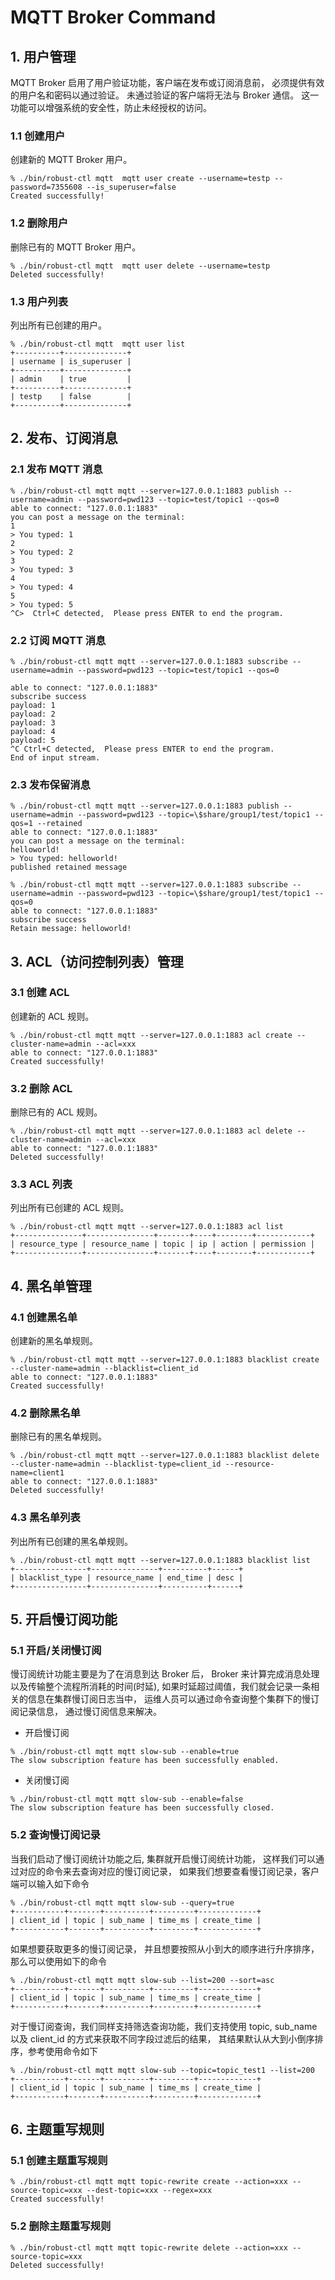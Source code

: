 # MQTT Broker Command

## 1. 用户管理

MQTT Broker 启用了用户验证功能，客户端在发布或订阅消息前，
必须提供有效的用户名和密码以通过验证。
未通过验证的客户端将无法与 Broker 通信。
这一功能可以增强系统的安全性，防止未经授权的访问。

### 1.1 创建用户

创建新的 MQTT Broker 用户。

```console
% ./bin/robust-ctl mqtt  mqtt user create --username=testp --password=7355608 --is_superuser=false
Created successfully!
```

### 1.2 删除用户

删除已有的 MQTT Broker 用户。

```console
% ./bin/robust-ctl mqtt  mqtt user delete --username=testp
Deleted successfully!
```

### 1.3 用户列表

列出所有已创建的用户。

```console
% ./bin/robust-ctl mqtt  mqtt user list
+----------+--------------+
| username | is_superuser |
+----------+--------------+
| admin    | true         |
+----------+--------------+
| testp    | false        |
+----------+--------------+
```

## 2. 发布、订阅消息

### 2.1 发布 MQTT 消息

```console
% ./bin/robust-ctl mqtt mqtt --server=127.0.0.1:1883 publish --username=admin --password=pwd123 --topic=test/topic1 --qos=0
able to connect: "127.0.0.1:1883"
you can post a message on the terminal:
1
> You typed: 1
2
> You typed: 2
3
> You typed: 3
4
> You typed: 4
5
> You typed: 5
^C>  Ctrl+C detected,  Please press ENTER to end the program.
```

### 2.2 订阅 MQTT 消息

```console
% ./bin/robust-ctl mqtt mqtt --server=127.0.0.1:1883 subscribe --username=admin --password=pwd123 --topic=test/topic1 --qos=0

able to connect: "127.0.0.1:1883"
subscribe success
payload: 1
payload: 2
payload: 3
payload: 4
payload: 5
^C Ctrl+C detected,  Please press ENTER to end the program.
End of input stream.
```

### 2.3 发布保留消息

```console
% ./bin/robust-ctl mqtt mqtt --server=127.0.0.1:1883 publish --username=admin --password=pwd123 --topic=\$share/group1/test/topic1 --qos=1 --retained
able to connect: "127.0.0.1:1883"
you can post a message on the terminal:
helloworld!
> You typed: helloworld!
published retained message
```

```console
% ./bin/robust-ctl mqtt mqtt --server=127.0.0.1:1883 subscribe --username=admin --password=pwd123 --topic=\$share/group1/test/topic1 --qos=0
able to connect: "127.0.0.1:1883"
subscribe success
Retain message: helloworld!
```

## 3. ACL（访问控制列表）管理

### 3.1 创建 ACL

创建新的 ACL 规则。

```console
% ./bin/robust-ctl mqtt mqtt --server=127.0.0.1:1883 acl create --cluster-name=admin --acl=xxx
able to connect: "127.0.0.1:1883"
Created successfully!
```

### 3.2 删除 ACL

删除已有的 ACL 规则。

```console
% ./bin/robust-ctl mqtt mqtt --server=127.0.0.1:1883 acl delete --cluster-name=admin --acl=xxx
able to connect: "127.0.0.1:1883"
Deleted successfully!
```

### 3.3 ACL 列表

列出所有已创建的 ACL 规则。

```console
% ./bin/robust-ctl mqtt mqtt --server=127.0.0.1:1883 acl list
+---------------+---------------+-------+----+--------+------------+
| resource_type | resource_name | topic | ip | action | permission |
+---------------+---------------+-------+----+--------+------------+
```

## 4. 黑名单管理

### 4.1 创建黑名单

创建新的黑名单规则。

```console
% ./bin/robust-ctl mqtt mqtt --server=127.0.0.1:1883 blacklist create --cluster-name=admin --blacklist=client_id
able to connect: "127.0.0.1:1883"
Created successfully!
```
### 4.2 删除黑名单

删除已有的黑名单规则。

```console
% ./bin/robust-ctl mqtt mqtt --server=127.0.0.1:1883 blacklist delete --cluster-name=admin --blacklist-type=client_id --resource-name=client1
able to connect: "127.0.0.1:1883"
Deleted successfully!
```

### 4.3 黑名单列表

列出所有已创建的黑名单规则。

```console
% ./bin/robust-ctl mqtt mqtt --server=127.0.0.1:1883 blacklist list
+----------------+---------------+----------+------+
| blacklist_type | resource_name | end_time | desc |
+----------------+---------------+----------+------+
```

## 5. 开启慢订阅功能

### 5.1 开启/关闭慢订阅

慢订阅统计功能主要是为了在消息到达 Broker 后，
Broker 来计算完成消息处理以及传输整个流程所消耗的时间(时延),
如果时延超过阈值，我们就会记录一条相关的信息在集群慢订阅日志当中，
运维人员可以通过命令查询整个集群下的慢订阅记录信息，
通过慢订阅信息来解决。

- 开启慢订阅

```console
% ./bin/robust-ctl mqtt mqtt slow-sub --enable=true
The slow subscription feature has been successfully enabled.
```

- 关闭慢订阅

```console
% ./bin/robust-ctl mqtt mqtt slow-sub --enable=false
The slow subscription feature has been successfully closed.
```

### 5.2 查询慢订阅记录

当我们启动了慢订阅统计功能之后, 集群就开启慢订阅统计功能，
这样我们可以通过对应的命令来去查询对应的慢订阅记录，
如果我们想要查看慢订阅记录，客户端可以输入如下命令

```console
% ./bin/robust-ctl mqtt mqtt slow-sub --query=true
+-----------+-------+----------+---------+-------------+
| client_id | topic | sub_name | time_ms | create_time |
+-----------+-------+----------+---------+-------------+
```

如果想要获取更多的慢订阅记录，
并且想要按照从小到大的顺序进行升序排序，
那么可以使用如下的命令

```console
% ./bin/robust-ctl mqtt mqtt slow-sub --list=200 --sort=asc
+-----------+-------+----------+---------+-------------+
| client_id | topic | sub_name | time_ms | create_time |
+-----------+-------+----------+---------+-------------+
```

对于慢订阅查询，我们同样支持筛选查询功能，我们支持使用 topic,
sub_name 以及 client_id 的方式来获取不同字段过滤后的结果，
其结果默认从大到小倒序排序，参考使用命令如下

```console
% ./bin/robust-ctl mqtt mqtt slow-sub --topic=topic_test1 --list=200
+-----------+-------+----------+---------+-------------+
| client_id | topic | sub_name | time_ms | create_time |
+-----------+-------+----------+---------+-------------+
```


## 6. 主题重写规则

### 5.1 创建主题重写规则

```console
% ./bin/robust-ctl mqtt mqtt topic-rewrite create --action=xxx --source-topic=xxx --dest-topic=xxx --regex=xxx
Created successfully!
```
### 5.2 删除主题重写规则

```console
% ./bin/robust-ctl mqtt mqtt topic-rewrite delete --action=xxx --source-topic=xxx
Deleted successfully!
```
